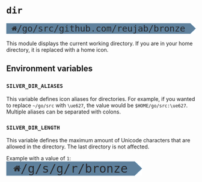 # `dir`
![](dir.png)

This module displays the current working directory. If you are in your home directory, it is replaced with a home icon.

## Environment variables
### `SILVER_DIR_ALIASES`
This variable defines icon aliases for directories. For example, if you wanted to replace `~/go/src` with `\ue627`, the value would be `$HOME/go/src:\ue627`. Multiple aliases can be separated with colons.

### `SILVER_DIR_LENGTH`
This variable defines the maximum amount of Unicode characters that are allowed in the directory. The last directory is not affected.

Example with a value of `1`:<br/>
![](shortdir.png)
